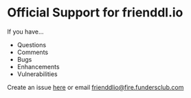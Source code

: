 # Official Support for frienddl.io

If you have...

- Questions
- Comments
- Bugs
- Enhancements
- Vulnerabilities

Create an issue [here](https://github.com/frienddl-io/frienddl.io-support/issues) or email frienddlio@fire.fundersclub.com
